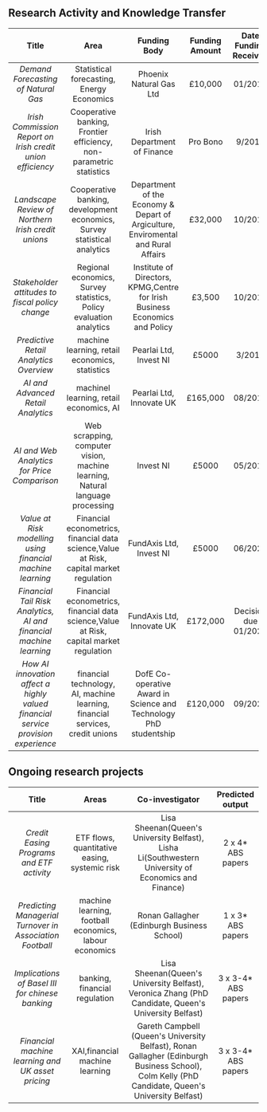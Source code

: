 ## Research Activity and Knowledge Transfer

|**Title**|**Area**|**Funding Body**|**Funding Amount**|**Date Funding Received**|**Duration**|	
|:---:|:---:|:---:|:---:|:---:|:---:|
|*Demand Forecasting of Natural Gas*|Statistical forecasting, Energy Economics|Phoenix Natural Gas Ltd|£10,000|01/2014|18 months|
|*Irish Commission Report on Irish credit union efficiency*|Cooperative banking, Frontier efficiency, non-parametric statistics|Irish Department of Finance|Pro Bono|9/2015|6 months|
|*Landscape Review of Northern Irish credit unions*|Cooperative banking, development economics, Survey statistical analytics|Department of the Economy & Depart of Argiculture, Enviromental and Rural Affairs|£32,000|10/2016|2 years|
|*Stakeholder attitudes to fiscal policy change*|Regional economics, Survey statistics, Policy evaluation analytics|Institute of Directors, KPMG,Centre for Irish Business Economics and Policy|£3,500|10/2016|12 months|
|*Predictive Retail Analytics Overview*|machine learning, retail economics, statistics|Pearlai Ltd, Invest NI|£5000|3/2018|3 months|
|*AI and Advanced Retail Analytics*|machinel learning, retail economics, AI|Pearlai Ltd, Innovate UK|£165,000|08/2018|3 years|
|*AI and Web Analytics for Price Comparison*|Web scrapping, computer vision, machine learning, Natural language processing|Invest NI|£5000|05/2019|3 months|
|*Value at Risk modelling using financial machine learning*|Financial econometrics, financial data science,Value at Risk, capital market regulation|FundAxis Ltd, Invest NI|£5000|06/2021|3 months|
|*Financial Tail Risk Analytics, AI and financial machine learning*|Financial econometrics, financial data science,Value at Risk, capital market regulation|FundAxis Ltd, Innovate UK|£172,000|Decision due 01/2021|3 years|
|*How AI innovation affect a highly valued financial service provision experience*|financial technology, AI, machine learning, financial services, credit unions|DofE Co-operative Award in Science and Technology PhD studentship|£120,000|09/2021|4 years|

## Ongoing research projects

|**Title**|**Areas**|**Co-investigator**|**Predicted output**|	
|:---:|:---:|:---:|:---:|
|*Credit Easing Programs and ETF activity*|ETF flows, quantitative easing, systemic risk|Lisa Sheenan(Queen's University Belfast), Lisha Li(Southwestern University of Economics and Finance)|2 x 4* ABS papers|
|*Predicting Managerial Turnover in Association Football*|machine learning, football economics, labour economics|Ronan Gallagher (Edinburgh Business School)|1 x 3* ABS papers|
|*Implications of Basel III for chinese banking*|banking, financial regulation|Lisa Sheenan(Queen's University Belfast), Veronica Zhang (PhD Candidate, Queen's University Belfast)|3 x 3-4* ABS papers|
|*Financial machine learning and UK asset pricing*|XAI,financial machine learning|Gareth Campbell (Queen's University Belfast), Ronan Gallagher (Edinburgh Business School), Colm Kelly (PhD Candidate, Queen's University Belfast)|3 x 3-4* ABS papers|